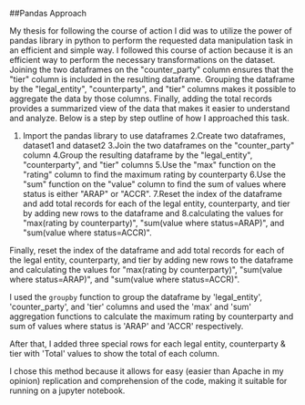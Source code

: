 ##Pandas Approach
 
 
 My thesis for following the course of action I did was to utilize the power of pandas library in python to perform the requested data manipulation task in an efficient and simple way. I followed this course of action because it is an efficient way to perform the necessary transformations on the dataset. Joining the two dataframes on the "counter_party" column ensures that the "tier" column is included in the resulting dataframe. Grouping the dataframe by the "legal_entity", "counterparty", and "tier" columns makes it possible to aggregate the data by those columns. Finally, adding the total records provides a summarized view of the data that makes it easier to understand and analyze. Below is a step by step outline of how I approached this task. 


1. Import the pandas library to use dataframes
2.Create two dataframes, dataset1 and dataset2
3.Join the two dataframes on the "counter_party" column
4.Group the resulting dataframe by the "legal_entity", "counterparty", and "tier" columns
5.Use the "max" function on the "rating" column to find the maximum rating by counterparty
6.Use the "sum" function on the "value" column to find the sum of values where status is either "ARAP" or "ACCR".
7.Reset the index of the dataframe and add total records for each of the legal entity, counterparty, and tier by adding new rows to the dataframe and 8.calculating the values for "max(rating by counterparty)", "sum(value where status=ARAP)", and "sum(value where status=ACCR)".



Finally, reset the index of the dataframe and add total records for each of the legal entity, counterparty, and tier by adding new rows to the dataframe and calculating the values for "max(rating by counterparty)", "sum(value where status=ARAP)", and "sum(value where status=ACCR)".

I used the `groupby` function to group the dataframe by 'legal_entity', 'counter_party', and 'tier' columns and used the 'max' and 'sum' aggregation functions to calculate the maximum rating by counterparty and sum of values where status is 'ARAP' and 'ACCR' respectively.

After that, I added three special rows for each legal entity, counterparty & tier with 'Total' values to show the total of each column.

I chose this method because it allows for easy (easier than Apache in my opinion) replication and comprehension of the code, making it suitable for running on a jupyter notebook. 



